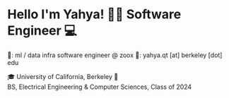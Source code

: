 # Hello I'm Yahya! 👋🏽 Software Engineer 💻

🤖: ml / data infra software engineer @ zoox
📩: yahya.qt [at] berkeley [dot] edu

🎓 University of California, Berkeley 🐻 <br>
BS, Electrical Engineering & Computer Sciences, Class of 2024

